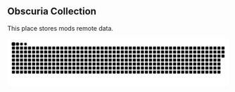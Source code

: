 ## Obscuria Collection
This place stores mods remote data.

<a href="https://discord.gg/jSHHJSUWdY"><img src="animation.svg"></a>
